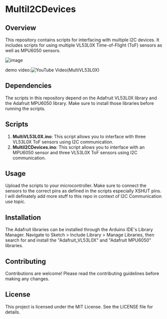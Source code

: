 # MultiI2CDevices

## Overview
This repository contains scripts for interfacing with multiple I2C devices. It includes scripts for using multiple VL53L0X Time-of-Flight (ToF) sensors as well as MPU6050 sensors.

![image](https://github.com/Ashutoshss/MultiI2CDevices/assets/103228643/1a6c807b-35c1-4cb4-a0cb-e11cb40efa49)

demo video:![YouTube Video(MultiVL53L0X)]([https://youtu.be/zLPeTh2IeD8?si=r3Zhy_QrlO2PhxwH])

## Dependencies
The scripts in this repository depend on the Adafruit VL53L0X library and the Adafruit MPU6050 library. Make sure to install those libraries before running the scripts.

## Scripts
1. **MultiVL53L0X.ino**: This script allows you to interface with three VL53L0X ToF sensors using I2C communication.
2. **MultiI2CDevices.ino**: This script allows you to interface with an MPU6050 sensor and three VL53L0X ToF sensors using I2C communication.

## Usage
Upload the scripts to your microcontroller. Make sure to connect the sensors to the correct pins as defined in the scripts especially XSHUT pins.
I will definately add more stuff to this repo in context of I2C Communication use topic.

## Installation
The Adafruit libraries can be installed through the Arduino IDE's Library Manager. Navigate to Sketch > Include Library > Manage Libraries, then search for and install the "Adafruit_VL53L0X" and "Adafruit MPU6050" libraries.

## Contributing
Contributions are welcome! Please read the contributing guidelines before making any changes.

## License
This project is licensed under the MIT License. See the LICENSE file for details.
